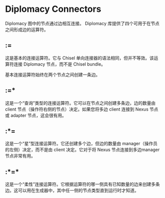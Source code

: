# Diplomacy Connectors

Diplomacy 图中的节点通过边相互连接。 Diplomacy 库提供了四个可用于在节点之间形成边的运算符。

## :=

这是基本的连接运算符。它与 Chisel 单向连接器的语法相同，但并不等效。该运算符连接 Diplomacy 节点，而不是 Chisel bundle。

基本连接运算符始终在两个节点之间创建一条边。

## :=*

这是一个“查询”类型的连接运算符。它可以在节点之间创建多条边，边的数量由client 节点（操作符右侧的节点）决定。如果您将多边 client 连接到 Nexus 节点或 adapter 节点，这会很有用。

## :*=

这是一个“星”型连接运算符。它还创建多个边，但边的数量由 manager（操作员的左侧）决定，而不是由 client 决定。它对于将 Nexus 节点连接到多边manager 节点非常有用。

## :\*=\*

这是一个“柔性”连接运算符。它根据运算符的哪一侧具有已知数量的边来创建多条边。这可以用在生成器中，其中任一侧的节点类型直到运行时才知道。

